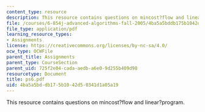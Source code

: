 ```yaml
---
content_type: resource
description: This resource contains questions on mincost?flow and linear?program.
file: /courses/6-854j-advanced-algorithms-fall-2005/4ba5a5bddb175b1042d50341d1a05a19_ps6.pdf
file_type: application/pdf
learning_resource_types:
- Assignments
license: https://creativecommons.org/licenses/by-nc-sa/4.0/
ocw_type: OCWFile
parent_title: Assignments
parent_type: CourseSection
parent_uid: 725f2e04-cada-aedb-a6e0-9d255b409d98
resourcetype: Document
title: ps6.pdf
uid: 4ba5a5bd-db17-5b10-42d5-0341d1a05a19
---
```

This resource contains questions on mincost?flow and linear?program.